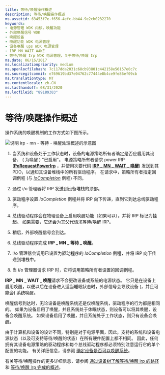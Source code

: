 ```yaml
---
title: 等待/唤醒操作概述
description: 等待/唤醒操作概述
ms.assetid: 63453f7e-f656-4efc-bb44-9e2cb0232270
keywords:
- 电源管理 WDK 内核，唤醒功能
- 外部唤醒信号 WDK
- 唤醒设备
- 唤醒功能 WDK 电源管理
- 设备唤醒 ups WDK 电源管理
- IRP_MN_WAIT_WAKE
- 等待/唤醒 Irp WDK 电源管理，关于等待/唤醒 Irp
ms.date: 06/16/2017
ms.localizationpriority: medium
ms.openlocfilehash: 7c117dda2031c68cb93801c442158e56157e0c7c
ms.sourcegitcommit: e769619bd37e04762c77444e8b4ce9fe86ef09cb
ms.translationtype: MT
ms.contentlocale: zh-CN
ms.lasthandoff: 08/31/2020
ms.locfileid: "89189303"
---
```

# <a name="overview-of-waitwake-operation"></a>等待/唤醒操作概述





操作系统的唤醒机制的工作方式如下图所示。

![说明 irp \- mn \- 等待 \- 唤醒处理概述的示意图](images/send-waitwake.png)

1.  当系统和设备处于工作状态时，设备的电源策略所有者确定是否应启用其设备， ( 为唤醒 ) "已启用"。 电源策略所有者请求 power IRP ([**PoRequestPowerIrp**](/windows-hardware/drivers/ddi/wdm/nf-wdm-porequestpowerirp) ，并使用次要代码 [**IRP \_ MN \_ WAIT \_ 唤醒**](./irp-mn-wait-wake.md)) 发送到其 PDO，以通知其设备堆栈中的所有驱动程序。 在请求中，策略所有者指定回调例程 (与 [*IoCompletion*](/windows-hardware/drivers/ddi/wdm/nc-wdm-io_completion_routine) 例程) 不同。

2.  通过 i/o 管理器将 IRP 发送到设备堆栈的顶部。

3.  驱动程序设置 *IoCompletion* 例程并将 IRP 向下传递，直到它到达总线驱动程序。

4.  总线驱动程序会在物理设备上启用唤醒功能（如果可以），并将 IRP 标记为挂起。 如果需要，它还会为其父代请求等待/唤醒 IRP。

5.  稍后，外部唤醒信号会到达。

6.  总线驱动程序完成 **IRP \_ MN \_ 等待 \_ 唤醒**。

7.  I/o 管理器会调用已设置为驱动程序的 *IoCompletion* 例程，并将 IRP 向下传递到堆栈中。

8.  当 i/o 管理器请求 IRP 时，它将调用策略所有者设置的回调例程。

**IRP \_ MN \_ WAIT \_ 唤醒**请求不会更改设备或系统的电源状态。 它只是在设备上启用唤醒，以便以后在设备进入适当睡眠状态时，外部信号会导致设备 (，并且可能会) 系统唤醒。

唤醒信号到达时，无论设备是唤醒系统还是仅唤醒系统，驱动程序的行为都是相同的。 如果为设备启用了唤醒，并且系统处于休眠状态，则设备可以将其唤醒，设备会唤醒系统。 如果设备启用了唤醒，并且系统处于工作状态，则只有设备会唤醒。

由于计算机和设备的设计不同，特别是对于电源平面，因此，支持的系统和设备电源状态（以及可支持等待/唤醒的状态）在所有硬件配置上都不相同。 因此，任何拥有其设备电源策略的驱动程序和每个总线驱动程序都必须特别注意运行它的单个配置的功能。 有关详细信息，请参阅 [确定设备是否可以唤醒系统](determining-whether-a-device-can-wake-the-system.md)。

有关等待/唤醒操作的更多详细信息，请参阅 [通过设备树了解等待/唤醒 irp 的路径](understanding-the-path-of-wait-wake-irps-through-a-device-tree.md) 和 [等待/唤醒 Irp 完成的概述](overview-of-wait-wake-irp-completion.md)。

 

